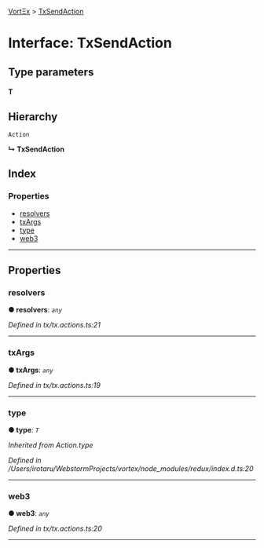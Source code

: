 [VortΞx](../README.md) > [TxSendAction](../interfaces/txsendaction.md)

# Interface: TxSendAction

## Type parameters
#### T 
## Hierarchy

 `Action`

**↳ TxSendAction**

## Index

### Properties

* [resolvers](txsendaction.md#resolvers)
* [txArgs](txsendaction.md#txargs)
* [type](txsendaction.md#type)
* [web3](txsendaction.md#web3)

---

## Properties

<a id="resolvers"></a>

###  resolvers

**● resolvers**: *`any`*

*Defined in tx/tx.actions.ts:21*

___
<a id="txargs"></a>

###  txArgs

**● txArgs**: *`any`*

*Defined in tx/tx.actions.ts:19*

___
<a id="type"></a>

###  type

**● type**: *`T`*

*Inherited from Action.type*

*Defined in /Users/irotaru/WebstormProjects/vortex/node_modules/redux/index.d.ts:20*

___
<a id="web3"></a>

###  web3

**● web3**: *`any`*

*Defined in tx/tx.actions.ts:20*

___

